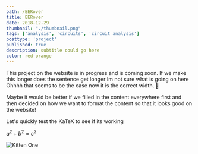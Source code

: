 ```yaml
---
path: /EERover
title: EERover
date: 2018-12-29
thumbnail: "./thumbnail.png"
tags: ['analysis', 'circuits', 'circuit analysis']
posttype: 'project'
published: true
description: subtitle could go here
color: red-orange
---
```


This project on the website is in progress and is coming soon. If we make this longer does the sentence get longer Im not sure what is going on here Ohhhh that seems to be the case now it is the correct width. <span aria-label="image">🤭</span>

Maybe it would be better if we filled in the content everywhere first and then decided on how we want to format the content so that it looks good on the website!

Let's quickly test the KaTeX to see if its working

$a^2 + b^2 = c^2$

![Kitten One](/thumbnail.png)